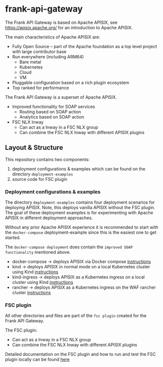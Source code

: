 # frank-api-gateway

The Frank API Gateway is based on Apache APISIX, see https://apisix.apache.org/ for an introduction to Apache APISIX.

The main characteristics of Apache APISIX are:
- Fully Open Source – part of the Apache foundation as a top level project with large contributor base
- Run everywhere (including ARM64)
    - Bare metal
    - Kubernetes
    - Cloud
    - VM
- Pluggable configuration based on a rich plugin ecosystem
- Top ranked for performance

The Frank API Gateway is a superset of Apache APISIX.
- Improved functionality for SOAP services
    - Routing based on SOAP action
    - Analytics based on SOAP action
- FSC NLX Inway
    - Can act as a Inway in a FSC NLX group
    - Can combine the FSC NLX Inway with different APISIX plugins 

## Layout & Structure

This repository contains two components:
1) deployment configurations & examples which can be found on the directory `deployment-examples`
2) source code for FSC plugin

### Deployment configurations & examples
The directory `deployment-examples` contains four deployment scenarios for deploying APISIX. Note, this deploys vanilla APISIX without the FSC plugin.
The goal of these deployment examples is for experimenting with Apache APISIX in different deployment approaches.

Without any prior Apache APISIX experience it is recommended to start with the `docker-compose` deployment-example since this is the easiest one to get started.

The `docker-compose deployment` does contain the `improved SOAP functionality` mentioned above. 

- docker-compose -> deploys APISIX via Docker compose [instructions](deployment-examples/docker-compose/README.md)
- kind -> deploys APISIX in normal mode on a local Kubernetes cluster using Kind [instructions](deployment-examples/kind/README.md)
- kind-ingress -> deploys APISIX as a Kubernetes ingress on a local cluster using Kind [instructions](deployment-examples/kind-ingress/README.md)
- rancher -> deploys APISIX as a Kubernetes ingress on the WAF rancher cluster [instructions](deployment-examples/rancher/README.md)

### FSC plugin
All other directories and files are part of the `fsc plugin` created for the Frank API Gateway.

The FSC plugin:
- Can act as a Inway in a FSC NLX group
- Can combine the FSC NLX Inway with different APISIX plugins 

Detailed documentation on the FSC plugin and how to run and test the FSC plugin locally can be found [here](FSC-NLX.md)